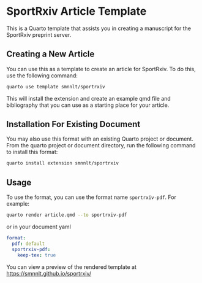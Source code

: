 # SportRxiv Article Template

This is a Quarto template that assists you in creating a manuscript for the SportRxiv preprint server.

## Creating a New Article

You can use this as a template to create an article for SportRxiv. To do this, use the following command:

```bash
quarto use template smnnlt/sportrxiv
```

This will install the extension and create an example qmd file and bibliography that you can use as a starting place for your article.

## Installation For Existing Document

You may also use this format with an existing Quarto project or document. From the quarto project or document directory, run the following command to install this format:

```bash
quarto install extension smnnlt/sportrxiv
```

## Usage

To use the format, you can use the format name `sportrxiv-pdf`. For example:

```bash
quarto render article.qmd --to sportrxiv-pdf
```

or in your document yaml

```yaml
format:
  pdf: default
  sportrxiv-pdf:
    keep-tex: true    
```

You can view a preview of the rendered template at <https://smnnlt.github.io/sportrxiv/>
